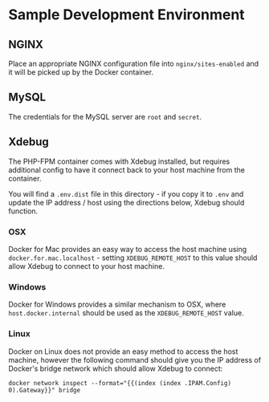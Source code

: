 # Sample Development Environment

## NGINX

Place an appropriate NGINX configuration file into `nginx/sites-enabled` and it will be picked up by the Docker container.

## MySQL

The credentials for the MySQL server are `root` and `secret`.

## Xdebug

The PHP-FPM container comes with Xdebug installed, but requires additional config to have it connect back to your host machine from the container.

You will find a `.env.dist` file in this directory - if you copy it to `.env` and update the IP address / host using the directions below, Xdebug should function.

### OSX

Docker for Mac provides an easy way to access the host machine using `docker.for.mac.localhost` - setting `XDEBUG_REMOTE_HOST` to this value should allow Xdebug to connect to your host machine.

### Windows

Docker for Windows provides a similar mechanism to OSX, where `host.docker.internal` should be used as the `XDEBUG_REMOTE_HOST` value.

### Linux

Docker on Linux does not provide an easy method to access the host machine, however the following command should give you the IP address of Docker's bridge network which should allow Xdebug to connect:

```
docker network inspect --format="{{(index (index .IPAM.Config) 0).Gateway}}" bridge
```

